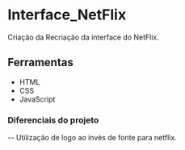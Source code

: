 # Interface_NetFlix
Criação da Recriação da interface do NetFlix.

## Ferramentas

- HTML
- CSS
- JavaScript

### Diferenciais do projeto

-- Utilização de logo ao invès de fonte para netflix.
